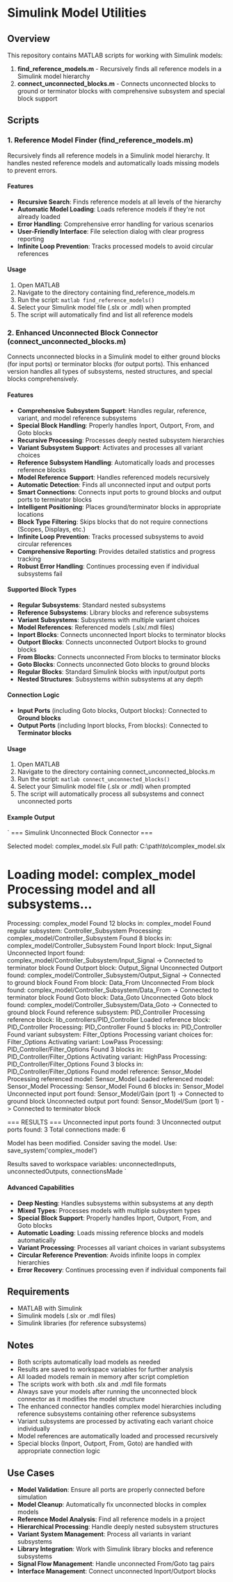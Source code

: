 ﻿# Simulink Model Utilities

## Overview
This repository contains MATLAB scripts for working with Simulink models:

1. **find_reference_models.m** - Recursively finds all reference models in a Simulink model hierarchy
2. **connect_unconnected_blocks.m** - Connects unconnected blocks to ground or terminator blocks with comprehensive subsystem and special block support

## Scripts

### 1. Reference Model Finder (find_reference_models.m)

Recursively finds all reference models in a Simulink model hierarchy. It handles nested reference models and automatically loads missing models to prevent errors.

#### Features
- **Recursive Search**: Finds reference models at all levels of the hierarchy
- **Automatic Model Loading**: Loads reference models if they're not already loaded
- **Error Handling**: Comprehensive error handling for various scenarios
- **User-Friendly Interface**: File selection dialog with clear progress reporting
- **Infinite Loop Prevention**: Tracks processed models to avoid circular references

#### Usage
1. Open MATLAB
2. Navigate to the directory containing find_reference_models.m
3. Run the script:
   `matlab
   find_reference_models()
   `
4. Select your Simulink model file (.slx or .mdl) when prompted
5. The script will automatically find and list all reference models

### 2. Enhanced Unconnected Block Connector (connect_unconnected_blocks.m)

Connects unconnected blocks in a Simulink model to either ground blocks (for input ports) or terminator blocks (for output ports). This enhanced version handles all types of subsystems, nested structures, and special blocks comprehensively.

#### Features
- **Comprehensive Subsystem Support**: Handles regular, reference, variant, and model reference subsystems
- **Special Block Handling**: Properly handles Inport, Outport, From, and Goto blocks
- **Recursive Processing**: Processes deeply nested subsystem hierarchies
- **Variant Subsystem Support**: Activates and processes all variant choices
- **Reference Subsystem Handling**: Automatically loads and processes reference blocks
- **Model Reference Support**: Handles referenced models recursively
- **Automatic Detection**: Finds all unconnected input and output ports
- **Smart Connections**: Connects input ports to ground blocks and output ports to terminator blocks
- **Intelligent Positioning**: Places ground/terminator blocks in appropriate locations
- **Block Type Filtering**: Skips blocks that do not require connections (Scopes, Displays, etc.)
- **Infinite Loop Prevention**: Tracks processed subsystems to avoid circular references
- **Comprehensive Reporting**: Provides detailed statistics and progress tracking
- **Robust Error Handling**: Continues processing even if individual subsystems fail

#### Supported Block Types
- **Regular Subsystems**: Standard nested subsystems
- **Reference Subsystems**: Library blocks and reference subsystems
- **Variant Subsystems**: Subsystems with multiple variant choices
- **Model References**: Referenced models (.slx/.mdl files)
- **Inport Blocks**: Connects unconnected Inport blocks to terminator blocks
- **Outport Blocks**: Connects unconnected Outport blocks to ground blocks
- **From Blocks**: Connects unconnected From blocks to terminator blocks
- **Goto Blocks**: Connects unconnected Goto blocks to ground blocks
- **Regular Blocks**: Standard Simulink blocks with input/output ports
- **Nested Structures**: Subsystems within subsystems at any depth

#### Connection Logic
- **Input Ports** (including Goto blocks, Outport blocks): Connected to **Ground blocks**
- **Output Ports** (including Inport blocks, From blocks): Connected to **Terminator blocks**

#### Usage
1. Open MATLAB
2. Navigate to the directory containing connect_unconnected_blocks.m
3. Run the script:
   `matlab
   connect_unconnected_blocks()
   `
4. Select your Simulink model file (.slx or .mdl) when prompted
5. The script will automatically process all subsystems and connect unconnected ports

#### Example Output
`
=== Simulink Unconnected Block Connector ===

Selected model: complex_model.slx
Full path: C:\path\to\complex_model.slx

Loading model: complex_model
Processing model and all subsystems...
=====================================
Processing: complex_model
  Found 12 blocks in: complex_model
    Found regular subsystem: Controller_Subsystem
Processing: complex_model/Controller_Subsystem
  Found 8 blocks in: complex_model/Controller_Subsystem
    Found Inport block: Input_Signal
      Unconnected Inport found: complex_model/Controller_Subsystem/Input_Signal
        -> Connected to terminator block
    Found Outport block: Output_Signal
      Unconnected Outport found: complex_model/Controller_Subsystem/Output_Signal
        -> Connected to ground block
    Found From block: Data_From
      Unconnected From block found: complex_model/Controller_Subsystem/Data_From
        -> Connected to terminator block
    Found Goto block: Data_Goto
      Unconnected Goto block found: complex_model/Controller_Subsystem/Data_Goto
        -> Connected to ground block
    Found reference subsystem: PID_Controller
      Processing reference block: lib_controllers/PID_Controller
        Loaded reference block: PID_Controller
Processing: PID_Controller
  Found 5 blocks in: PID_Controller
    Found variant subsystem: Filter_Options
      Processing variant choices for: Filter_Options
        Activating variant: LowPass
Processing: PID_Controller/Filter_Options
  Found 3 blocks in: PID_Controller/Filter_Options
        Activating variant: HighPass
Processing: PID_Controller/Filter_Options
  Found 3 blocks in: PID_Controller/Filter_Options
    Found model reference: Sensor_Model
      Processing referenced model: Sensor_Model
        Loaded referenced model: Sensor_Model
Processing: Sensor_Model
  Found 6 blocks in: Sensor_Model
    Unconnected input port found: Sensor_Model/Gain (port 1)
      -> Connected to ground block
    Unconnected output port found: Sensor_Model/Sum (port 1)
      -> Connected to terminator block

=== RESULTS ===
Unconnected input ports found: 3
Unconnected output ports found: 3
Total connections made: 6

Model has been modified. Consider saving the model.
Use: save_system('complex_model')

Results saved to workspace variables: unconnectedInputs, unconnectedOutputs, connectionsMade
`

#### Advanced Capabilities
- **Deep Nesting**: Handles subsystems within subsystems at any depth
- **Mixed Types**: Processes models with multiple subsystem types
- **Special Block Support**: Properly handles Inport, Outport, From, and Goto blocks
- **Automatic Loading**: Loads missing reference blocks and models automatically
- **Variant Processing**: Processes all variant choices in variant subsystems
- **Circular Reference Prevention**: Avoids infinite loops in complex hierarchies
- **Error Recovery**: Continues processing even if individual components fail

## Requirements
- MATLAB with Simulink
- Simulink models (.slx or .mdl files)
- Simulink libraries (for reference subsystems)

## Notes
- Both scripts automatically load models as needed
- Results are saved to workspace variables for further analysis
- All loaded models remain in memory after script completion
- The scripts work with both .slx and .mdl file formats
- Always save your models after running the unconnected block connector as it modifies the model structure
- The enhanced connector handles complex model hierarchies including reference subsystems containing other reference subsystems
- Variant subsystems are processed by activating each variant choice individually
- Model references are automatically loaded and processed recursively
- Special blocks (Inport, Outport, From, Goto) are handled with appropriate connection logic

## Use Cases
- **Model Validation**: Ensure all ports are properly connected before simulation
- **Model Cleanup**: Automatically fix unconnected blocks in complex models
- **Reference Model Analysis**: Find all reference models in a project
- **Hierarchical Processing**: Handle deeply nested subsystem structures
- **Variant System Management**: Process all variants in variant subsystems
- **Library Integration**: Work with Simulink library blocks and reference subsystems
- **Signal Flow Management**: Handle unconnected From/Goto tag pairs
- **Interface Management**: Connect unconnected Inport/Outport blocks
